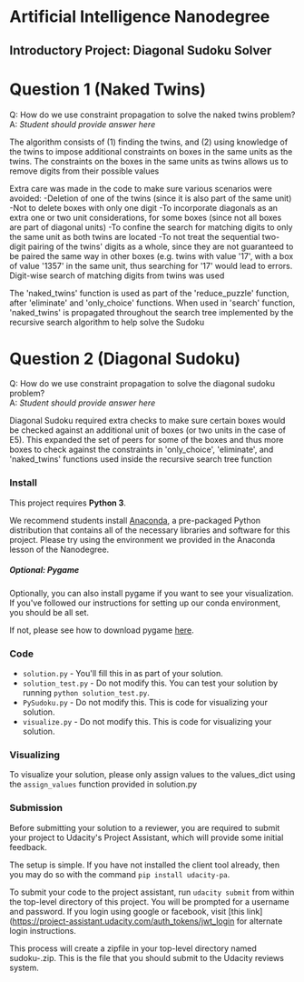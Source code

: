 # Artificial Intelligence Nanodegree
## Introductory Project: Diagonal Sudoku Solver

# Question 1 (Naked Twins)
Q: How do we use constraint propagation to solve the naked twins problem?  
A: *Student should provide answer here*

The algorithm consists of (1) finding the twins, and (2) using knowledge of the twins to impose additional constraints on boxes in the same units as the twins. The constraints on the boxes in the same units as twins allows us to remove digits from their possible values

Extra care was made in the code to make sure various scenarios were avoided:
-Deletion of one of the twins (since it is also part of the same unit)
-Not to delete boxes with only one digit
-To incorporate diagonals as an extra one or two unit considerations, for some boxes (since not all boxes are part of diagonal units)
-To confine the search for matching digits to only the same unit as both twins are located
-To not treat the sequential two-digit pairing of the twins' digits as a whole, since they are not guaranteed to be paired the same way in other boxes (e.g. twins with value '17', with a box of value '1357' in the same unit, thus searching for '17' would lead to errors. Digit-wise search of matching digits from twins was used

The 'naked_twins' function is used as part of the 'reduce_puzzle' function, after 'eliminate' and 'only_choice' functions. When used in 'search' function, 'naked_twins' is propagated throughout the search tree implemented by the recursive search algorithm to help solve the Sudoku

# Question 2 (Diagonal Sudoku)
Q: How do we use constraint propagation to solve the diagonal sudoku problem?  
A: *Student should provide answer here*

Diagonal Sudoku required extra checks to make sure certain boxes would be checked against an additional unit of boxes (or two units in the case of E5). This expanded the set of peers for some of the boxes and thus more boxes to check against the constraints in 'only_choice', 'eliminate', and 'naked_twins' functions used inside the recursive search tree function

### Install

This project requires **Python 3**.

We recommend students install [Anaconda](https://www.continuum.io/downloads), a pre-packaged Python distribution that contains all of the necessary libraries and software for this project. 
Please try using the environment we provided in the Anaconda lesson of the Nanodegree.

##### Optional: Pygame

Optionally, you can also install pygame if you want to see your visualization. If you've followed our instructions for setting up our conda environment, you should be all set.

If not, please see how to download pygame [here](http://www.pygame.org/download.shtml).

### Code

* `solution.py` - You'll fill this in as part of your solution.
* `solution_test.py` - Do not modify this. You can test your solution by running `python solution_test.py`.
* `PySudoku.py` - Do not modify this. This is code for visualizing your solution.
* `visualize.py` - Do not modify this. This is code for visualizing your solution.

### Visualizing

To visualize your solution, please only assign values to the values_dict using the ```assign_values``` function provided in solution.py

### Submission
Before submitting your solution to a reviewer, you are required to submit your project to Udacity's Project Assistant, which will provide some initial feedback.  

The setup is simple.  If you have not installed the client tool already, then you may do so with the command `pip install udacity-pa`.  

To submit your code to the project assistant, run `udacity submit` from within the top-level directory of this project.  You will be prompted for a username and password.  If you login using google or facebook, visit [this link](https://project-assistant.udacity.com/auth_tokens/jwt_login for alternate login instructions.

This process will create a zipfile in your top-level directory named sudoku-<id>.zip.  This is the file that you should submit to the Udacity reviews system.

